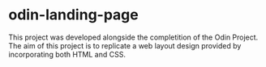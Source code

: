 # odin-landing-page
This project was developed alongside the completition of the Odin Project. The aim of this project is to replicate a web layout design provided by incorporating both HTML and CSS. 